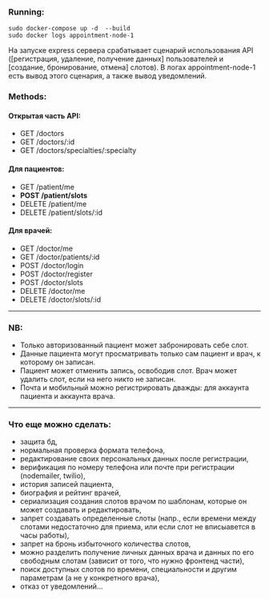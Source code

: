### Running:

```
sudo docker-compose up -d  --build
sudo docker logs appointment-node-1
```

На запуске express сервера срабатывает сценарий использования API ([регистрация, удаление, получение данных] пользователей и [создание, бронирование, отмена] слотов). В логах appointment-node-1 есть вывод этого сценария, а также вывод уведомлений.

### Methods:

#### Открытая часть API:

- GET /doctors
- GET /doctors/:id
- GET /doctors/specialties/:specialty

#### Для пациентов:

- GET /patient/me
- **POST /patient/slots**
- DELETE /patient/me
- DELETE /patient/slots/:id

#### Для врачей:

- GET /doctor/me
- GET /doctor/patients/:id
- POST /doctor/login
- POST /doctor/register
- POST /doctor/slots
- DELETE /doctor/me
- DELETE /doctor/slots/:id

---

### NB:

- Только авторизованный пациент может забронировать себе слот.
- Данные пациента могут просматривать только сам пациент и врач, к которому он записан.
- Пациент может отменить запись, освободив слот. Врач может удалить слот, если на него никто не записан.
- Почта и мобильный можно регистрировать дважды: для аккаунта пациента и аккаунта врача.

---

### Что еще можно сделать:

- защита бд,
- нормальная проверка формата телефона,
- редактирование своих персональных данных после регистрации,
- верификация по номеру телефона или почте при регистрации (nodemailer, twilio),
- история записей пациента,
- биография и рейтинг врачей,
- сериализация создания слотов врачом по шаблонам, которые он может создавать и редактировать,
- запрет создавать определенные слоты (напр., если времени между слотами недостаточно для приема, или если слот не вписыавется в часы работы),
- запрет на бронь избыточного количества слотов,
- можно разделить получение личных данных врача и данных по его свободным слотам (зависит от того, что нужно фронтенд части),
- поиск доступных слотов по времени, специальности и другим параметрам (а не у конкретного врача),
- отказ от уведомлений...
